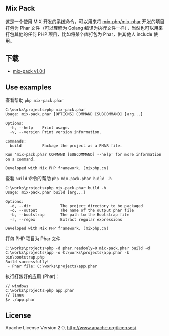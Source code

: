 ## Mix Pack

这是一个使用 MIX 开发的系统命令，可以用来将 [mix-php/mix-phar](https://github.com/mix-php/mix-phar) 开发的项目打包为 Phar 文件（可以理解为 Golang 编译为执行文件一样），当然也可以用来打包其他的任何 PHP 项目，比如将某个库打包为 Phar，供其他人 include 使用。

## 下载

- [mix-pack v1.0.1](https://github.com/mix-php/mix-pack/releases/download/v1.0.1/mix-pack.phar)

## Use examples

查看帮助 `php mix-pack.phar`

```
C:\works\projects>php mix-pack.phar
Usage: mix-pack.phar [OPTIONS] COMMAND [SUBCOMMAND] [arg...]

Options:
  -h, --help    Print usage.
  -v, --version Print version information.

Commands:
  build         Package the project as a PHAR file.

Run 'mix-pack.phar COMMAND [SUBCOMMAND] --help' for more information on a command.

Developed with Mix PHP framework. (mixphp.cn)
```

查看 `build` 命令的帮助 `php mix-pack.phar build -h`

```
C:\works\projects>php mix-pack.phar build -h
Usage: mix-pack.phar build [arg...]

Options:
  -d, --dir             The project directory to be packaged
  -o, --output          The name of the output phar file
  -b, --bootstrap       The path to the Bootstrap file
  -r, --regex           Extract regular expressions

Developed with Mix PHP framework. (mixphp.cn)
```

打包 PHP 项目为 Phar 文件

```
C:\works\projects>php -d phar.readonly=0 mix-pack.phar build -d C:\works\projects\app -o C:\works\projects\app.phar -b bin\bootstrap.php
Build successfully!
 - Phar file: C:\works\projects\app.phar
``` 

执行打包好的应用 (Phar)：

```
// windows
C:\works\projects>php app.phar
// linux
$> ./app.phar
```

## License

Apache License Version 2.0, http://www.apache.org/licenses/
